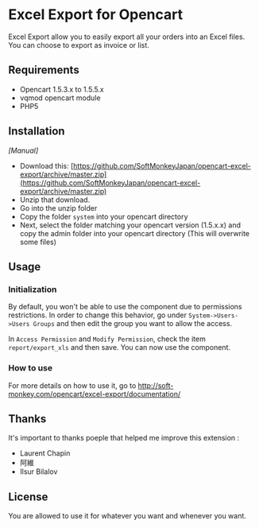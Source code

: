 # Excel Export for Opencart

Excel Export allow you to easily export all your orders into an Excel files. You can choose to export as invoice or list.


## Requirements

* Opencart 1.5.3.x to 1.5.5.x
* vqmod opencart module
* PHP5

## Installation

_[Manual]_

* Download this: [https://github.com/SoftMonkeyJapan/opencart-excel-export/archive/master.zip](https://github.com/SoftMonkeyJapan/opencart-excel-export/archive/master.zip)
* Unzip that download.
* Go into the unzip folder
* Copy the folder `system` into your opencart directory
* Next, select the folder matching your opencart version (1.5.x.x) and copy the admin folder into your opencart directory (This will overwrite some files)


## Usage

### Initialization

By default, you won't be able to use the component due to permissions restrictions. In order to change this behavior, go under `System->Users->Users Groups` and then edit the group you want to allow the access. 

In `Access Permission` and `Modify Permission`, check the item `report/export_xls` and then save. You can now use the component.


### How to use

For more details on how to use it, go to http://soft-monkey.com/opencart/excel-export/documentation/


## Thanks

It's important to thanks poeple that helped me improve this extension : 
- Laurent Chapin
- 阿維
- Ilsur Bilalov

## License

You are allowed to use it for whatever you want and whenever you want.
